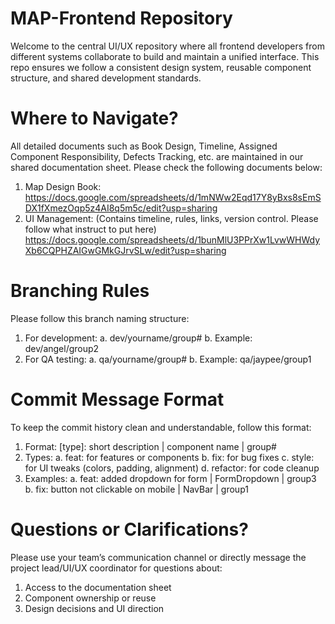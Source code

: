 # MAP-Frontend Repository

Welcome to the central UI/UX repository where all frontend developers from different systems collaborate to build and maintain a unified interface. 
This repo ensures we follow a consistent design system, reusable component structure, and shared development standards.

# Where to Navigate?
All detailed documents such as Book Design, Timeline, Assigned Component Responsibility, Defects Tracking, etc. 
are maintained in our shared documentation sheet. Please check the following documents below:
1. Map Design Book: https://docs.google.com/spreadsheets/d/1mNWw2Eqd17Y8yBxs8sEmSDX1fXmezOqp5z4AI8q5m5c/edit?usp=sharing
2. UI Management: (Contains timeline, rules, links, version control. Please follow what instruct to put here) https://docs.google.com/spreadsheets/d/1bunMlU3PPrXw1LvwWHWdyXb6CQPHZAIGwGMkGJrvSLw/edit?usp=sharing
# Branching Rules
Please follow this branch naming structure:
1. For development:
a. dev/yourname/group#
b. Example: dev/angel/group2
2. For QA testing:
a. qa/yourname/group#
b. Example: qa/jaypee/group1

# Commit Message Format
To keep the commit history clean and understandable, follow this format:
1. Format: [type]: short description | component name | group#
2. Types:
a. feat: for features or components
b. fix: for bug fixes
c. style: for UI tweaks (colors, padding, alignment)
d. refactor: for code cleanup
3. Examples:
a. feat: added dropdown for form | FormDropdown | group3
b. fix: button not clickable on mobile | NavBar | group1

# Questions or Clarifications?
Please use your team’s communication channel or directly message the project lead/UI/UX coordinator for questions about:
1. Access to the documentation sheet
2. Component ownership or reuse
3. Design decisions and UI direction
